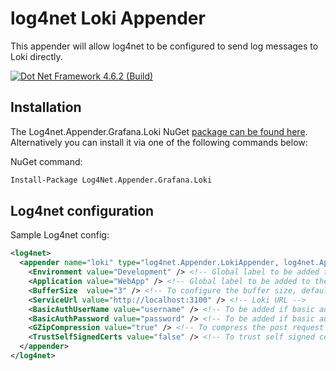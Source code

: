 # log4net Loki Appender

This appender will allow log4net to be configured to send log messages to Loki directly.

[![Dot Net Framework 4.6.2 (Build)](https://github.com/gabrielcerutti/log4net.Appender.Loki/actions/workflows/netframework.build.yml/badge.svg)](https://github.com/gabrielcerutti/log4net.Appender.Loki/actions/workflows/netframework.build.yml)

## Installation

The Log4net.Appender.Grafana.Loki NuGet [package can be found here](https://www.nuget.org/packages/Log4net.Appender.Grafana.Loki/). Alternatively you can install it via one of the following commands below:

NuGet command:
```bash
Install-Package Log4Net.Appender.Grafana.Loki
```

## Log4net configuration

Sample Log4net config:

```xml
<log4net>
  <appender name="loki" type="log4net.Appender.LokiAppender, log4net.Appender.Loki">
    <Environment value="Development" /> <!-- Global label to be added to the log stream -->
    <Application value="WebApp" /> <!-- Global label to be added to the log stream -->
    <BufferSize  value="3" /> <!-- To configure the buffer size, default: 512 -->
    <ServiceUrl value="http://localhost:3100" /> <!-- Loki URL -->
    <BasicAuthUserName value="username" /> <!-- To be added if basic authent enabled  -->
    <BasicAuthPassword value="password" /> <!-- To be added if basic authent enabled  -->
    <GZipCompression value="true" /> <!-- To compress the post request using GZip compression -->
    <TrustSelfSignedCerts value="false" /> <!-- To trust self signed certificates. Default: false -->
  </appender>
</log4net>
```
